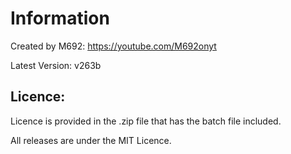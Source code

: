 # Information

Created by M692: https://youtube.com/M692onyt

Latest Version: v263b


## Licence:
Licence is provided in the .zip file that has the batch file included.

All releases are under the MIT Licence.

